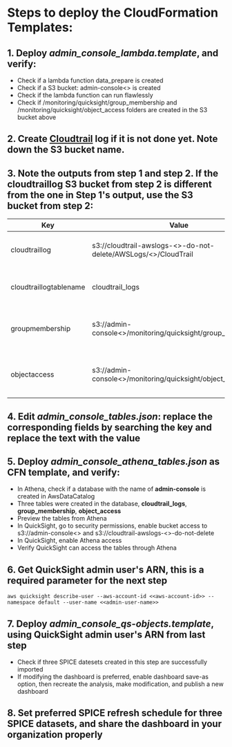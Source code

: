 # Steps to deploy the CloudFormation Templates:
## 1. Deploy *admin_console_lambda.template*, and verify:
  - Check if a lambda function data_prepare is created
  - Check if a S3 bucket: admin-console<<AWS-account-ID>> is created
  - Check if the lambda function can run flawlessly
  - Check if /monitoring/quicksight/group_membership and /monitoring/quicksight/object_access folders are created in the S3 bucket above

## 2. Create [Cloudtrail](https://docs.aws.amazon.com/awscloudtrail/latest/userguide/cloudtrail-create-a-trail-using-the-console-first-time.html) log if it is not done yet. Note down the S3 bucket name.  
  
## 3. Note the outputs from step 1 and step 2. If the cloudtraillog S3 bucket from step 2 is different from the one in Step 1's output, use the S3 bucket from step 2:
  
| Key | Value | Description |
| -------- | ------------- | ------------- |   
| cloudtraillog | s3://cloudtrail-awslogs-<<aws-account-id>>-do-not-delete/AWSLogs/<<aws-account-id>>/CloudTrail | The s3 location of cloudtrail log for you to utilize in next Athena tables creation stack |
| cloudtraillogtablename | cloudtrail_logs | The table name of cloudtrail log for you to utilize in next Athena tables creation stack |
| groupmembership | s3://admin-console<<aws-account-id>>/monitoring/quicksight/group_membership | The s3 location of group_membership.csv for you to utilize in next Athena tables creation stack |
| objectaccess | s3://admin-console<<aws-account-id>>/monitoring/quicksight/object_access | The s3 location of object_access.csv for you to utilize in next Athena tables creation stack |

## 4. Edit *admin_console_tables.json*: replace the corresponding fields by searching the key and replace the text with the value
  
## 5. Deploy *admin_console_athena_tables.json* as CFN template, and verify:
  - In Athena, check if a database with the name of **admin-console** is created in AwsDataCatalog
  - Three tables were created in the database, **cloudtrail_logs**, **group_membership**, **object_access**
  - Preview the tables from Athena
  - In QuickSight, go to security permissions, enable bucket access to s3://admin-console<<AWS-account-ID>> and s3://cloudtrail-awslogs-<<aws-account-id>>-do-not-delete
  - In QuickSight, enable Athena access
  - Verify QuickSight can access the tables through Athena

## 6. Get QuickSight admin user's ARN, this is a required parameter for the next step
  ```
  aws quicksight describe-user --aws-account-id <<aws-account-id>> --namespace default --user-name <<admin-user-name>>
  ```
  
## 7. Deploy *admin_console_qs-objects.template*, using QuickSight admin user's ARN from last step
  - Check if three SPICE datesets created in this step are successfully imported
  - If modifying the dashboard is preferred, enable dashboard save-as option, then recreate the analysis, make modification, and publish a new dashboard

## 8. Set preferred SPICE refresh schedule for three SPICE datasets, and share the dashboard in your organization properly
